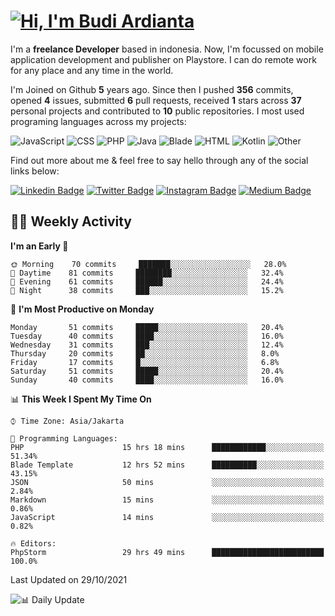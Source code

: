 # [![Hi, I'm Budi Ardianta](https://readme-typing-svg.herokuapp.com?size=24&vCenter=true&lines=%F0%9F%91%8B+Hi%2C+I'm+Budi+Ardianta+;%F0%9F%92%BB+Android+And+Web+Developer+)](https://git.io/typing-svg)

I'm a **freelance Developer** based in indonesia. Now, I'm focussed on mobile application development and publisher on Playstore. I can do remote work for any place and any time in the world.

I'm Joined on Github **5** years ago. Since then I pushed **356** commits, opened **4** issues, submitted **6** pull requests, received **1** stars across **37** personal projects and contributed to **10** public repositories.
I most used programing languages across my projects:

![JavaScript](https://img.shields.io/badge/-JavaScript-%23f1e05a?style=flat&logo=JavaScript&logoColor=white)
![CSS](https://img.shields.io/badge/-CSS-%23563d7c?style=flat&logo=CSS&logoColor=white)
![PHP](https://img.shields.io/badge/-PHP-%234F5D95?style=flat&logo=PHP&logoColor=white)
![Java](https://img.shields.io/badge/-Java-%23b07219?style=flat&logo=Java&logoColor=white)
![Blade](https://img.shields.io/badge/-Blade-%23f7523f?style=flat&logo=Blade&logoColor=white)
![HTML](https://img.shields.io/badge/-HTML-%23e34c26?style=flat&logo=HTML&logoColor=white)
![Kotlin](https://img.shields.io/badge/-Kotlin-%23A97BFF?style=flat&logo=Kotlin&logoColor=white)
![Other](https://img.shields.io/badge/-Other-%23ededed?style=flat&logo=Other&logoColor=white)

Find out more about me & feel free to say hello through any of the social links below:

[![Linkedin Badge](https://img.shields.io/badge/-budiardianata-blue?style=flat&logo=Linkedin&logoColor=white&link=https://www.linkedin.com/in/budiardianata/)](https://www.linkedin.com/in/budiardianata/)
[![Twitter Badge](https://img.shields.io/badge/-budiardianata-%231DA1F2.svg?style=flat&logo=twitter&logoColor=white&link=https://www.twitter.com/budiardianata)](https://www.linkedin.com/in/budiardianata/)
[![Instagram Badge](https://img.shields.io/badge/-budiardianata-purple?style=flat&logo=instagram&logoColor=white&link=https://instagram.com/budiardianata/)](https://instagram.com/budiardianata)
[![Medium Badge](https://img.shields.io/badge/-@budiardianata-%2312100E.svg?style=flat&logo=Medium&logoColor=white&link=https://medium.com/@budiardianata/)](https://medium.com/@budiardianata)

## 👨‍💻 Weekly Activity
<!--START_SECTION:waka-->
**I'm an Early 🐤** 

```text
🌞 Morning    70 commits     ███████░░░░░░░░░░░░░░░░░░   28.0% 
🌆 Daytime    81 commits     ████████░░░░░░░░░░░░░░░░░   32.4% 
🌃 Evening    61 commits     ██████░░░░░░░░░░░░░░░░░░░   24.4% 
🌙 Night      38 commits     ███░░░░░░░░░░░░░░░░░░░░░░   15.2%

```
📅 **I'm Most Productive on Monday** 

```text
Monday       51 commits     █████░░░░░░░░░░░░░░░░░░░░   20.4% 
Tuesday      40 commits     ████░░░░░░░░░░░░░░░░░░░░░   16.0% 
Wednesday    31 commits     ███░░░░░░░░░░░░░░░░░░░░░░   12.4% 
Thursday     20 commits     ██░░░░░░░░░░░░░░░░░░░░░░░   8.0% 
Friday       17 commits     █░░░░░░░░░░░░░░░░░░░░░░░░   6.8% 
Saturday     51 commits     █████░░░░░░░░░░░░░░░░░░░░   20.4% 
Sunday       40 commits     ████░░░░░░░░░░░░░░░░░░░░░   16.0%

```


📊 **This Week I Spent My Time On** 

```text
⌚︎ Time Zone: Asia/Jakarta

💬 Programming Languages: 
PHP                      15 hrs 18 mins      ████████████░░░░░░░░░░░░░   51.34% 
Blade Template           12 hrs 52 mins      ██████████░░░░░░░░░░░░░░░   43.15% 
JSON                     50 mins             ░░░░░░░░░░░░░░░░░░░░░░░░░   2.84% 
Markdown                 15 mins             ░░░░░░░░░░░░░░░░░░░░░░░░░   0.86% 
JavaScript               14 mins             ░░░░░░░░░░░░░░░░░░░░░░░░░   0.82%

🔥 Editors: 
PhpStorm                 29 hrs 49 mins      █████████████████████████   100.0%

```


 Last Updated on 29/10/2021
<!--END_SECTION:waka-->

![📊 Daily Update](https://github.com/budiardianata/budiardianata/actions/workflows/update-activity.yml/badge.svg)
